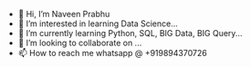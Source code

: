 - 👋 Hi, I’m Naveen Prabhu
- 👀 I’m interested in learning Data Science...
- 🌱 I’m currently learning Python, SQL, BIG Data, BIG Query...
- 💞️ I’m looking to collaborate on ...
- 📫 How to reach me whatsapp @ +919894370726

<!---
anaveenprabhu/anaveenprabhu is a ✨ special ✨ repository because its `README.md` (this file) appears on your GitHub profile.
You can click the Preview link to take a look at your changes.
--->

